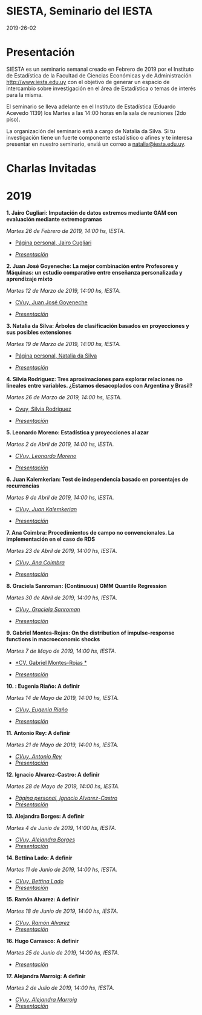 
SIESTA, Seminario del IESTA
======================

2019-26-02

Presentación 
============
SIESTA es un seminario semanal creado en Febrero de 2019 por el Instituto de Estadística de la Facultad de Ciencias Económicas y de Administración http://www.iesta.edu.uy con el objetivo de generar un espacio de intercambio sobre investigación en el área de Estadística o temas de interés para la misma.

El seminario se lleva adelante en el Instituto de Estadística (Eduardo Acevedo 1139) los Martes a las 14:00 horas en la sala de reuniones (2do piso).

La organización del seminario está a cargo de Natalia da Silva. Si tu investigación tiene un fuerte componente estadístico o afines y te interesa presentar en nuestro seminario, enviá un correo a natalia@iesta.edu.uy.

Charlas Invitadas
============

# 2019
  
**1. Jairo Cugliari: Imputación de datos extremos mediante GAM con evaluación mediante extremogramas**
    
*Martes 26 de Febrero de 2019, 14:00 hs, IESTA.*

+ [Página personal, Jairo Cugliari](http://eric.univ-lyon2.fr/jcugliari/es/)

+ [*Presentación*](https://github.com/natydasilva/SIESTA/blob/master/Presentaciones/02_26_19_Jair0_Cugliari.pdf)



**2. Juan José Goyeneche: La mejor combinación entre Profesores y Máquinas: un estudio comparativo entre enseñanza personalizada y aprendizaje mixto**
    
*Martes 12 de Marzo de 2019, 14:00 hs, IESTA.*

+ [CVuy, Juan José Goyeneche](http://www.iesta.edu.uy/wp-content/uploads/2017/04/jjgoye-cvuy.pdf)

+ [*Presentación*](https://github.com/natydasilva/SIESTA/blob/master/Presentaciones/03_12_19_JJ_Goyeneche.pdf) 

**3. Natalia da Silva: Árboles de clasificación basados en proyecciones y sus posibles extensiones**
    
*Martes 19 de Marzo de 2019, 14:00 hs, IESTA.*

+ [Página personal, Natalia da Silva](http://natydasilva.com)

+ [*Presentación*](https://natydasilva.github.io/PPtreeExtupdate/#1) 


**4. Silvia Rodriguez: Tres aproximaciones para explorar relaciones no lineales entre variables. ¿Estamos desacoplados con Argentina y Brasil?**
    
*Martes 26 de Marzo de 2019, 14:00 hs, IESTA.*

+ [Cvuy, Silvia Rodriguez](https://exportcvuy.anii.org.uy/pdf/?fbd33dd7feb658f7abc99bc60a6cc2cf4115949571b1fb78a0cc9a51bde3486fa4d459a28df98535bc55d02ebdab1d0a800b0e5bb8d30e09c76995d634c48710)

+ [*Presentación*](https://github.com/natydasilva/SIESTA/blob/master/Presentaciones/03_26_19_Silvia_Rodriguez.pdf) 

**5. Leonardo Moreno:  Estadística y proyecciones al azar**
    
*Martes 2 de Abril de 2019, 14:00 hs, IESTA.*

+ [*CVuy, Leonardo Moreno*](http://www.iesta.edu.uy/wp-content/uploads/2017/04/CV_Leonardo-Moreno.pdf) 

+ [*Presentación*](https://github.com/natydasilva/SIESTA/blob/master/Presentaciones/04_02_19_Leonardo_Moreno.pdf) 

**6.  Juan Kalemkerian: Test de independencia basado en porcentajes de recurrencias**
    
*Martes 9 de Abril de 2019, 14:00 hs, IESTA.*

+ [*CVuy, Juan Kalemkerian*](https://exportcvuy.anii.org.uy/CvEstatico/?urlId=23b205dc9eac38e4698f3053f69b95f853433625e738daa1f3042e8cded394912497a43c8943f1105b4bd74f01919071b5c637029f8b305ec6a1aaec60405f07&formato=pdf&convocatoria=21) 

+ [*Presentación*](https://github.com/natydasilva/SIESTA/blob/master/Presentaciones/04_09_19_Juan_Kalemkerian.pdf) 


**7. Ana Coimbra: Procedimientos de campo no convencionales. La implementación en el caso de RDS**
    
*Martes 23 de Abril de 2019, 14:00 hs, IESTA.*

+ [*CVuy, Ana Coimbra*](https://exportcvuy.anii.org.uy/cv/?8021f36c72e0357f637d284b47938d2bf589af482ebd97bf05ee005533b01f978f80f274744021c854887779f8ac7f03c94fffcae91dce0a497e5ff82731c163)

+ [*Presentación*]() 

**8. Graciela Sanroman: (Continuous) GMM Quantile Regression**
    
*Martes 30 de Abril de 2019, 14:00 hs, IESTA.*

+ [*CVuy, Graciela Sanroman*](https://exportcvuy.anii.org.uy/cv/?9eeebd9d36ab148e8ba440ba33975d277a6c5992bda1e85e8da1b3a4166787cd21efe1b7b2aa78ed4d7f062e4c91cf537c5aebcf014b7cdde01cd4392ba48779)

+ [*Presentación*]() 

**9. Gabriel Montes-Rojas: On the distribution of impulse-response functions in macroeconomic shocks**
    
*Martes 7 de Mayo de 2019, 14:00 hs, IESTA.*

+ [*CV, Gabriel Montes-Rojas *](https://github.com/natydasilva/SIESTA/blob/master/CV/CV_Montes-Rojas.pdf)

+ [*Presentación*]() 



**10. : Eugenia Riaño: A definir**
    
*Martes 14 de Mayo de 2019, 14:00 hs, IESTA.*

+  [*CVuy, Eugenia Riaño*](https://exportcvuy.anii.org.uy/cv/?24d9b45080088429db1dcc05c3a1fe0bde88a3442d987c8945d147a60191b3428c2af33c1dac11d3c4af958893384f2a5b8b26b94b3cf6a8d5de919600e03cb8)

+ [*Presentación*]() 

**11. Antonio Rey: A definir**
    
*Martes 21 de Mayo de 2019, 14:00 hs, IESTA.*

+ [*CVuy, Antonio  Rey*]()
+ [*Presentación*]() 

**12. Ignacio Alvarez-Castro: A definir**
    
*Martes 28 de Mayo de 2019, 14:00 hs, IESTA.*

+ [*Página personal, Ignacio Alvarez-Castro*](https://exportcvuy.anii.org.uy/cv/?daa092097336d2da00945574590ee544)
+ [*Presentación*]() 

**13. Alejandra Borges: A definir**
    
*Martes 4 de Junio de 2019, 14:00 hs, IESTA.*

+ [*CVuy, Alejandra Borges*](https://exportcvuy.anii.org.uy/cv/?3388e291681b4ecbaae1820c0f38cc5785e029fa12f2d40cf34ed2449dd658fd4501e77fe59607800b270f1cc2558a8f9651d1249604a0439119d2b6e864d8b4)
+ [*Presentación*]() 

**14. Bettina Lado: A definir**
    
*Martes 11 de Junio de 2019, 14:00 hs, IESTA.*

+ [*CVuy, Bettina Lado*](https://exportcvuy.anii.org.uy/cv/?af3269700693479a0d4d7356e0e22ec6a50e41ffef532baa7612b6ad0f019106bb83c4a8c575821526a97179d7ed4c5e94d01f5ab598c8894fd64fe581df23ea)
+ [*Presentación*]() 

**15. Ramón Alvarez: A definir**
    
*Martes 18 de Junio de 2019, 14:00 hs, IESTA.*

+ [*CVuy, Ramón Alvarez*](https://exportcvuy.anii.org.uy/cv/?f59bca8752a8e6ce2bc21fa794e23f5b611155260c77628f614e67c5376e69581e04aa1b2cf92c51f8c465096c185ca4852be7d573ca9dadd28f02808a967b5d)
+ [*Presentación*]() 


**16. Hugo Carrasco: A definir**
    
*Martes 25 de Junio de 2019, 14:00 hs, IESTA.*


+ [*Presentación*]() 


**17. Alejandra Marroig: A definir**
    
*Martes 2 de Julio de 2019, 14:00 hs, IESTA.*

+ [*CVuy, Alejandra Marroig*](https://exportcvuy.anii.org.uy/cv/?493d4abd0c45d325504a74b8fd8381576a86a90b441012b3a970870662b5357a9a2e2c0a981f6000e2fb9764705b37f7996928b438b45957597c61745c232030)
+ [*Presentación*]() 

